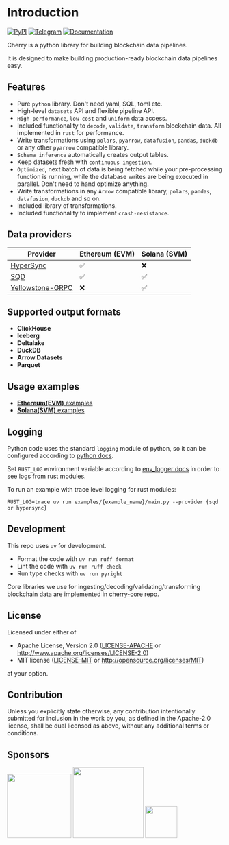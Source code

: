 # Introduction 

[![PyPI](https://img.shields.io/badge/PyPI-lightgreen?style=for-the-badge&logo=pypi&labelColor=white)](https://pypi.org/project/cherry-etl/)
[![Telegram](https://img.shields.io/badge/Telegram-darkgray?style=for-the-badge&logo=telegram)](https://t.me/cherryframework)
[![Documentation](https://img.shields.io/badge/documentation-blue?style=for-the-badge&logo=readthedocs)](https://steelcake.github.io/cherry-docs/)

Cherry is a python library for building blockchain data pipelines.

It is designed to make building production-ready blockchain data pipelines easy.

## Features

- Pure `python` library. Don't need yaml, SQL, toml etc. 
- High-level `datasets` API and flexible pipeline API.
- `High-performance`, `low-cost` and `uniform` data access.
- Included functionality to `decode`, `validate`, `transform` blockchain data. All implemented in `rust` for performance. 
- Write transformations using `polars`, `pyarrow`, `datafusion`, `pandas`, `duckdb` or any other `pyarrow` compatible library.
- `Schema inference` automatically creates output tables. 
- Keep datasets fresh with `continuous ingestion`.
- `Optimized`, next batch of data is being fetched while your pre-processing function is running, while the database writes are being executed in parallel. Don't need to hand optimize anything.
- Write transformations in any `Arrow` compatible library, `polars`, `pandas`, `datafusion`, `duckdb` and so on.
- Included library of transformations.
- Included functionality to implement `crash-resistance`.

## Data providers

| Provider            | Ethereum (EVM) | Solana (SVM)  |
|---------------------|----------------|---------------|
| [HyperSync](https://docs.envio.dev/docs/HyperSync/overview) | ✅ | ❌ |
| [SQD](https://docs.sqd.ai/)             | ✅ | ✅ |
| [Yellowstone-GRPC](https://github.com/rpcpool/yellowstone-grpc) | ❌ | ✅ |

## Supported output formats

- **ClickHouse**
- **Iceberg**
- **Deltalake**
- **DuckDB**
- **Arrow Datasets**
- **Parquet**

## Usage examples

- [**Ethereum(EVM)** examples](examples/eth)
- [**Solana(SVM)** examples](examples/solana)

## Logging

Python code uses the standard `logging` module of python, so it can be configured according to [python docs](https://docs.python.org/3/library/logging.html).

Set `RUST_LOG` environment variable according to [env_logger docs](https://docs.rs/env_logger/latest/env_logger/#enabling-logging) in order to see logs from rust modules.

To run an example with trace level logging for rust modules:
```
RUST_LOG=trace uv run examples/{example_name}/main.py --provider {sqd or hypersync}
```

## Development

This repo uses `uv` for development.

- Format the code with `uv run ruff format`
- Lint the code with `uv run ruff check`
- Run type checks with `uv run pyright`

Core libraries we use for ingesting/decoding/validating/transforming blockchain data are implemented in [cherry-core](https://github.com/steelcake/cherry-core) repo.

## License

Licensed under either of

 * Apache License, Version 2.0
   ([LICENSE-APACHE](LICENSE-APACHE) or http://www.apache.org/licenses/LICENSE-2.0)
 * MIT license
   ([LICENSE-MIT](LICENSE-MIT) or http://opensource.org/licenses/MIT)

at your option.

## Contribution

Unless you explicitly state otherwise, any contribution intentionally submitted
for inclusion in the work by you, as defined in the Apache-2.0 license, shall be
dual licensed as above, without any additional terms or conditions.

## Sponsors

[<img src="https://steelcake.com/envio-logo.png" width="150px" />](https://envio.dev)
[<img src="https://steelcake.com/sqd-logo.png" width="165px" />](https://sqd.ai)
[<img src="https://steelcake.com/space-operator-logo.webp" height="75px" />](https://linktr.ee/spaceoperator)


